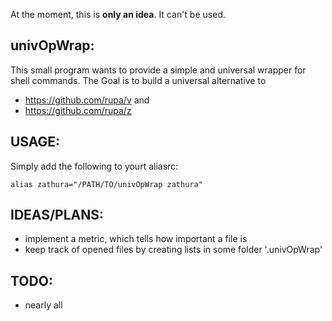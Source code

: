 At the moment, this is **only an idea**. It can't be used.

univOpWrap:
-----------
This small program wants to provide a simple and universal wrapper for shell
commands. The Goal is to build a universal alternative to 
 - https://github.com/rupa/v and
 - https://github.com/rupa/z

USAGE:
------
Simply add the following to yourt aliasrc:

    alias zathura="/PATH/TO/univOpWrap zathura"

IDEAS/PLANS:
------
 * implement a metric, which tells how important a file is
 * keep track of opened files by creating lists in some folder '.univOpWrap'

TODO:
-----
 * nearly all
